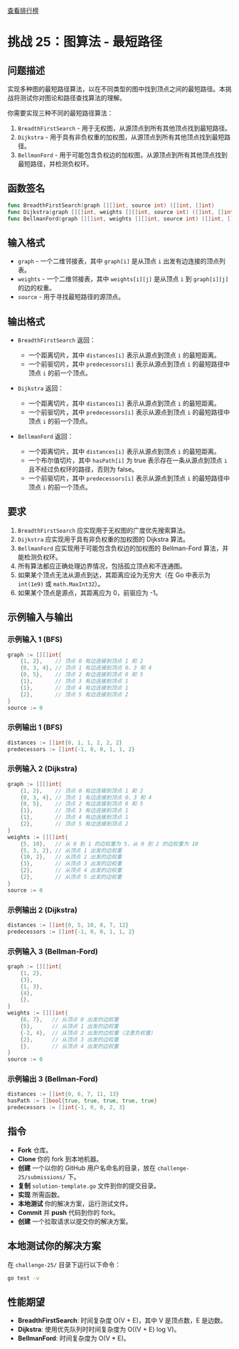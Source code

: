 [查看排行榜](SCOREBOARD.md)

# 挑战 25：图算法 - 最短路径

## 问题描述

实现多种图的最短路径算法，以在不同类型的图中找到顶点之间的最短路径。本挑战将测试你对图论和路径查找算法的理解。

你需要实现三种不同的最短路径算法：

1. `BreadthFirstSearch` - 用于无权图，从源顶点到所有其他顶点找到最短路径。
2. `Dijkstra` - 用于具有非负权重的加权图，从源顶点到所有其他顶点找到最短路径。
3. `BellmanFord` - 用于可能包含负权边的加权图，从源顶点到所有其他顶点找到最短路径，并检测负权环。

## 函数签名

```go
func BreadthFirstSearch(graph [][]int, source int) ([]int, []int)
func Dijkstra(graph [][]int, weights [][]int, source int) ([]int, []int)
func BellmanFord(graph [][]int, weights [][]int, source int) ([]int, []bool, []int)
```

## 输入格式

- `graph` - 一个二维邻接表，其中 `graph[i]` 是从顶点 `i` 出发有边连接的顶点列表。
- `weights` - 一个二维邻接表，其中 `weights[i][j]` 是从顶点 `i` 到 `graph[i][j]` 的边的权重。
- `source` - 用于寻找最短路径的源顶点。

## 输出格式

- `BreadthFirstSearch` 返回：
  - 一个距离切片，其中 `distances[i]` 表示从源点到顶点 `i` 的最短距离。
  - 一个前驱切片，其中 `predecessors[i]` 表示从源点到顶点 `i` 的最短路径中顶点 `i` 的前一个顶点。

- `Dijkstra` 返回：
  - 一个距离切片，其中 `distances[i]` 表示从源点到顶点 `i` 的最短距离。
  - 一个前驱切片，其中 `predecessors[i]` 表示从源点到顶点 `i` 的最短路径中顶点 `i` 的前一个顶点。

- `BellmanFord` 返回：
  - 一个距离切片，其中 `distances[i]` 表示从源点到顶点 `i` 的最短距离。
  - 一个布尔值切片，其中 `hasPath[i]` 为 true 表示存在一条从源点到顶点 `i` 且不经过负权环的路径，否则为 false。
  - 一个前驱切片，其中 `predecessors[i]` 表示从源点到顶点 `i` 的最短路径中顶点 `i` 的前一个顶点。

## 要求

1. `BreadthFirstSearch` 应实现用于无权图的广度优先搜索算法。
2. `Dijkstra` 应实现用于具有非负权重的加权图的 Dijkstra 算法。
3. `BellmanFord` 应实现用于可能包含负权边的加权图的 Bellman-Ford 算法，并能检测负权环。
4. 所有算法都应正确处理边界情况，包括孤立顶点和不连通图。
5. 如果某个顶点无法从源点到达，其距离应设为无穷大（在 Go 中表示为 `int(1e9)` 或 `math.MaxInt32`）。
6. 如果某个顶点是源点，其距离应为 0，前驱应为 -1。

## 示例输入与输出

### 示例输入 1 (BFS)

```go
graph := [][]int{
    {1, 2},    // 顶点 0 有边连接到顶点 1 和 2
    {0, 3, 4}, // 顶点 1 有边连接到顶点 0、3 和 4
    {0, 5},    // 顶点 2 有边连接到顶点 0 和 5
    {1},       // 顶点 3 有边连接到顶点 1
    {1},       // 顶点 4 有边连接到顶点 1
    {2},       // 顶点 5 有边连接到顶点 2
}
source := 0
```

### 示例输出 1 (BFS)

```go
distances := []int{0, 1, 1, 2, 2, 2}
predecessors := []int{-1, 0, 0, 1, 1, 2}
```

### 示例输入 2 (Dijkstra)

```go
graph := [][]int{
    {1, 2},    // 顶点 0 有边连接到顶点 1 和 2
    {0, 3, 4}, // 顶点 1 有边连接到顶点 0、3 和 4
    {0, 5},    // 顶点 2 有边连接到顶点 0 和 5
    {1},       // 顶点 3 有边连接到顶点 1
    {1},       // 顶点 4 有边连接到顶点 1
    {2},       // 顶点 5 有边连接到顶点 2
}
weights := [][]int{
    {5, 10},   // 从 0 到 1 的边权重为 5，从 0 到 2 的边权重为 10
    {5, 3, 2}, // 从顶点 1 出发的边权重
    {10, 2},   // 从顶点 2 出发的边权重
    {3},       // 从顶点 3 出发的边权重
    {2},       // 从顶点 4 出发的边权重
    {2},       // 从顶点 5 出发的边权重
}
source := 0
```

### 示例输出 2 (Dijkstra)

```go
distances := []int{0, 5, 10, 8, 7, 12}
predecessors := []int{-1, 0, 0, 1, 1, 2}
```

### 示例输入 3 (Bellman-Ford)

```go
graph := [][]int{
    {1, 2},
    {3},
    {1, 3},
    {4},
    {},
}
weights := [][]int{
    {6, 7},   // 从顶点 0 出发的边权重
    {5},      // 从顶点 1 出发的边权重
    {-2, 4},  // 从顶点 2 出发的边权重（注意负权重）
    {2},      // 从顶点 3 出发的边权重
    {},       // 从顶点 4 出发的边权重
}
source := 0
```

### 示例输出 3 (Bellman-Ford)

```go
distances := []int{0, 6, 7, 11, 13}
hasPath := []bool{true, true, true, true, true}
predecessors := []int{-1, 0, 0, 2, 3}
```

## 指令

- **Fork** 仓库。
- **Clone** 你的 fork 到本地机器。
- **创建** 一个以你的 GitHub 用户名命名的目录，放在 `challenge-25/submissions/` 下。
- **复制** `solution-template.go` 文件到你的提交目录。
- **实现** 所需函数。
- **本地测试** 你的解决方案，运行测试文件。
- **Commit** 并 **push** 代码到你的 fork。
- **创建** 一个拉取请求以提交你的解决方案。

## 本地测试你的解决方案

在 `challenge-25/` 目录下运行以下命令：

```bash
go test -v
```

## 性能期望

- **BreadthFirstSearch**: 时间复杂度 O(V + E)，其中 V 是顶点数，E 是边数。
- **Dijkstra**: 使用优先队列时时间复杂度为 O((V + E) log V)。
- **BellmanFord**: 时间复杂度为 O(V * E)。